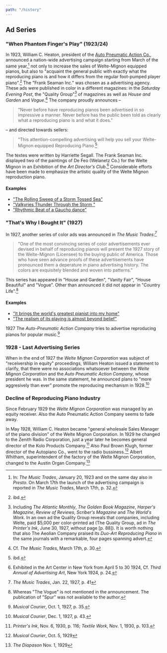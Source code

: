 ```yaml
---
path: "/history"
---
```


## Ad Series

### "When Phantom Finger's Play" (1923/24)
In 1923, William C. Heaton, president of the
[Auto Pneumatic Action Co.](/companies/auto.pneumatic.action), 
announced a nation-wide advertising campaign starting from March of the 
same year,[^1] not only to increase the sales of Welte-Mignon equipped
pianos, but also to "acquaint the general public with exactly what 
the reproducing piano is and how it differs from the regular foot-pumped
player piano".[^2] The "Frank Seaman Inc." was chosen as a advertising agency.
These ads were published in color in a different magazines: in the *Saturday 
Evening Post*, the "Quality Group"[^4] of magazines as well as *House and Garden*
and *Vogue*.[^12] The company proudly announces –

> "Never before have reproducing
> pianos been advertised in so impressive a manner. Never before has the public
> been told as clearly what a reproducing piano is and what it does." 

– and directed towards sellers:

> "This attention-compelling advertising will help you sell your Welte-Mignon
> equipped Reproducing Piano.[^13]

The textes were written by Harriette Segall. The
Frank Seaman Inc. displayed two of the paintings of De Feo (Welanetz Co.)
for the Welte Mignon in an Exhibition of the *Art Director's Club*.[^11]
Considerable efforts have been made to emphasize the artistic
quality of the Welte Mignon reproduction piano.

#### Examples

- ["The Rolling Sweep of a Storm Tossed Sea"](/ad026)
- ["Valkyries Thunder Through the Storm "](/ad027)
- ["Rhythmic Beat of a Gaucho dance"](/ad028)

### "That's Why I Bought It" (1927)
In 1927, another series of color ads was announced
in *The Music Trades*:[^9]

> "One of the most convincing series of color
> advertisements ever devised in behalf of reproducing
> pianos will present the 1927 story of the
> Welte-Mignon (Licensee) to the buying public of
> America. Those who have seen advance proofs of
> these advertisements have pronounced them a 
> deperature in piano advertising history. The colors
> are exquisitely blended and woven into patterns."

This series has appeared in "House and Garden",
"Vanity Fair",  "House Beautiful" and "Vogue".
Other than announced it did not appear in "Country Life".[^10]

#### Examples
- ["It brings the world's greatest pianist into my home"](/ad029)
- ["The realism of its playing is almost beyond belief"](/ad030)

1927 The *Auto-Pneumatic Action Company* tries to advertise reproducing pianos
for popular music.[^6]

### 1928 - Last Advertising Series
When in the end of 1927 the *Welte Mignon Corporation* was subject
of "receivership in equity" proceedings, William Heaton issued 
a statement to clarify, that there were no associations whatsoever 
between the *Welte Mignon Corporation* and the *Auto Pneumatic 
Action Company*, whose president he was. In the same statement, 
he announced plans to "more aggresively than ever" promote the
reproducing mechanism in 1928.[^3]

### Decline of Reproducing Piano Industry
Since February 1929 the *Welte Mignon Corporation* was managed
by an equity receiver.
Also the Auto Pneumatic Action Company seems to fade away.

In May 1928, William C. Heaton became "general wholesale Sales
Manager of the piano division" of the Welte Mignon Corporation.
In 1929 he changed to the Zenith Radio Corporation,
just a year later he becomes general director of the
Kolo Products Company.[^5] Also Paul Brown Klugh, former director
of the Autopiano Co., went to the radio bussiness.[^8]
Albert Whitham, superintendent of the factory of the
Welte Mignon Corporation, changed to the Austin Organ Company.[^7] 

[^1]: In: *The Music Trades*, January 20, 1923 and on the same day also
      in *Presto*. On March 17th the launch of the advertising
      campaign is reported in *The Music Trades*, March 17th, p. 32.
[^12]: Cf. *The Music Trades*, March 17th, p. 30.
[^13]: ibd.
[^2]: ibd.
[^3]: *Musical Courier*, Dec. 1, 1927, p. 43.
[^4]: Including *The Atlantic Monthly*, *The Golden Book Magazine*,
      *Harper's Magazine*, *Review of Reviews*, *Scriber's Magazine*
      and *The World's Work*. In an own ad the Quality Group reveals
      that companies, including Welte, paid $5,000 per color-printed
      ad (The Quality Group, ad in *The Printer's Ink*, June 30, 1927,
      without page [p. 88]). It is worth nothing that also The Aeolian
      Company praised its *Duo-Art Reproducing Piano* in the same
      journals with a remarkable, four pages spanning advert.
[^11]: Exhibited in the Art Center in New York from April 5 to 30 1924,
       Cf. *Third Annual of Advertising Art*, New York 1924, p. 24.
[^5]: *Printer's Ink*, Nov. 6, 1930, p. 116; *Textile Work*, Nov. 1, 1930, p. 103.
[^6]: *Musical Courier*, Oct. 1, 1927, p. 35.
[^7]: *The Diapason* Nov. 1, 1929
[^8]: *Musical Courier*, Oct. 5, 1929
[^9]: *The Music Trades*, Jan. 22, 1927, p. 41
[^10]: Whereas "The Vogue" is not mentioned in the announcement.
       The publication of "Spur" was not available to the author.